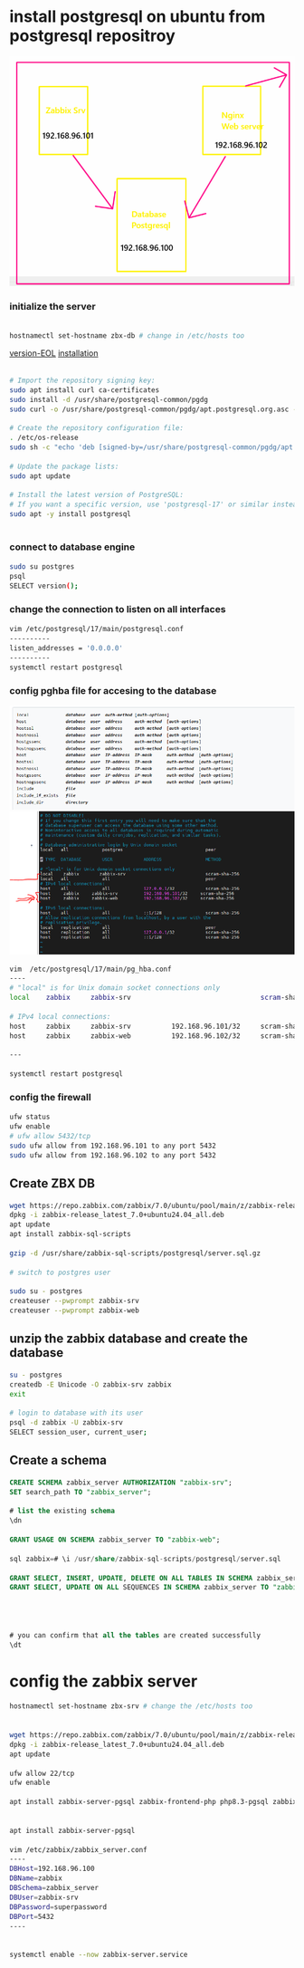 # install postgresql on ubuntu from postgresql repositroy

![alt text](imgg/0.png)

### initialize the server
```sh

hostnamectl set-hostname zbx-db # change in /etc/hosts too

```

[version-EOL](https://endoflife.date/postgresql)
[installation](https://www.postgresql.org/download/)

```sh

# Import the repository signing key:
sudo apt install curl ca-certificates
sudo install -d /usr/share/postgresql-common/pgdg
sudo curl -o /usr/share/postgresql-common/pgdg/apt.postgresql.org.asc --fail https://www.postgresql.org/media/keys/ACCC4CF8.asc

# Create the repository configuration file:
. /etc/os-release
sudo sh -c "echo 'deb [signed-by=/usr/share/postgresql-common/pgdg/apt.postgresql.org.asc] https://apt.postgresql.org/pub/repos/apt $VERSION_CODENAME-pgdg main' > /etc/apt/sources.list.d/pgdg.list"

# Update the package lists:
sudo apt update

# Install the latest version of PostgreSQL:
# If you want a specific version, use 'postgresql-17' or similar instead of 'postgresql'
sudo apt -y install postgresql



```



### connect to database engine
```sh
sudo su postgres
psql
SELECT version();

```


### change the connection to listen on all interfaces
```sh
vim /etc/postgresql/17/main/postgresql.conf
----------
listen_addresses = '0.0.0.0'
----------
systemctl restart postgresql

```
### config pghba file for accesing to the database

![alt text](imgg/1.png)
![alt text](imgg/2.png)
```sh
vim  /etc/postgresql/17/main/pg_hba.conf
----
# "local" is for Unix domain socket connections only
local    zabbix     zabbix-srv                                scram-sha-256

# IPv4 local connections:
host     zabbix     zabbix-srv          192.168.96.101/32     scram-sha-256
host     zabbix     zabbix-web          192.168.96.102/32     scram-sha-256

---

systemctl restart postgresql


```

### config the firewall

```sh
ufw status
ufw enable
# ufw allow 5432/tcp
sudo ufw allow from 192.168.96.101 to any port 5432
sudo ufw allow from 192.168.96.102 to any port 5432
```
## Create ZBX DB
```sh
wget https://repo.zabbix.com/zabbix/7.0/ubuntu/pool/main/z/zabbix-release/zabbix-release_latest_7.0+ubuntu24.04_all.deb
dpkg -i zabbix-release_latest_7.0+ubuntu24.04_all.deb
apt update
apt install zabbix-sql-scripts

gzip -d /usr/share/zabbix-sql-scripts/postgresql/server.sql.gz

# switch to postgres user

sudo su - postgres
createuser --pwprompt zabbix-srv
createuser --pwprompt zabbix-web

```
## unzip the zabbix database and create the database
```sh
su - postgres
createdb -E Unicode -O zabbix-srv zabbix
exit

# login to database with its user
psql -d zabbix -U zabbix-srv
SELECT session_user, current_user;
```


##  Create a schema 

```sql
CREATE SCHEMA zabbix_server AUTHORIZATION "zabbix-srv";
SET search_path TO "zabbix_server";

# list the existing schema
\dn

GRANT USAGE ON SCHEMA zabbix_server TO "zabbix-web";

sql zabbix=# \i /usr/share/zabbix-sql-scripts/postgresql/server.sql

GRANT SELECT, INSERT, UPDATE, DELETE ON ALL TABLES IN SCHEMA zabbix_server TO "zabbix-web";
GRANT SELECT, UPDATE ON ALL SEQUENCES IN SCHEMA zabbix_server TO "zabbix-web";




# you can confirm that all the tables are created successfully
\dt
```




# config the zabbix server
```sh
hostnamectl set-hostname zbx-srv # change the /etc/hosts too


wget https://repo.zabbix.com/zabbix/7.0/ubuntu/pool/main/z/zabbix-release/zabbix-release_latest_7.0+ubuntu24.04_all.deb
dpkg -i zabbix-release_latest_7.0+ubuntu24.04_all.deb
apt update

ufw allow 22/tcp
ufw enable

apt install zabbix-server-pgsql zabbix-frontend-php php8.3-pgsql zabbix-nginx-conf zabbix-sql-scripts zabbix-agent2


apt install zabbix-server-pgsql

vim /etc/zabbix/zabbix_server.conf
----
DBHost=192.168.96.100
DBName=zabbix
DBSchema=zabbix_server
DBUser=zabbix-srv
DBPassword=superpassword
DBPort=5432
----


systemctl enable --now zabbix-server.service
```